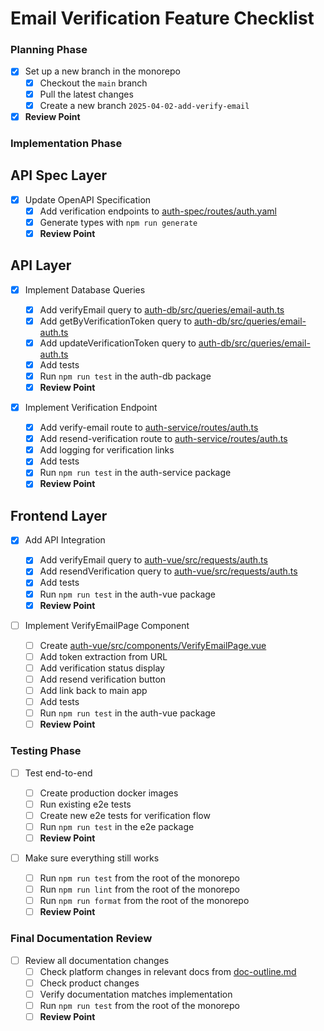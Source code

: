 # Email Verification Feature Checklist

### Planning Phase

- [x] Set up a new branch in the monorepo
  - [x] Checkout the `main` branch
  - [x] Pull the latest changes
  - [x] Create a new branch `2025-04-02-add-verify-email`
- [x] **Review Point**

### Implementation Phase

## API Spec Layer

- [x] Update OpenAPI Specification
  - [x] Add verification endpoints to [auth-spec/routes/auth.yaml](/saflib/auth-spec/routes/auth.yaml)
  - [x] Generate types with `npm run generate`
  - [x] **Review Point**

## API Layer

- [x] Implement Database Queries

  - [x] Add verifyEmail query to [auth-db/src/queries/email-auth.ts](/saflib/auth-db/src/queries/email-auth.ts)
  - [x] Add getByVerificationToken query to [auth-db/src/queries/email-auth.ts](/saflib/auth-db/src/queries/email-auth.ts)
  - [x] Add updateVerificationToken query to [auth-db/src/queries/email-auth.ts](/saflib/auth-db/src/queries/email-auth.ts)
  - [x] Add tests
  - [x] Run `npm run test` in the auth-db package
  - [x] **Review Point**

- [x] Implement Verification Endpoint

  - [x] Add verify-email route to [auth-service/routes/auth.ts](/saflib/auth-service/routes/auth.ts)
  - [x] Add resend-verification route to [auth-service/routes/auth.ts](/saflib/auth-service/routes/auth.ts)
  - [x] Add logging for verification links
  - [x] Add tests
  - [x] Run `npm run test` in the auth-service package
  - [x] **Review Point**

## Frontend Layer

- [x] Add API Integration

  - [x] Add verifyEmail query to [auth-vue/src/requests/auth.ts](/saflib/auth-vue/src/requests/auth.ts)
  - [x] Add resendVerification query to [auth-vue/src/requests/auth.ts](/saflib/auth-vue/src/requests/auth.ts)
  - [x] Add tests
  - [x] Run `npm run test` in the auth-vue package
  - [x] **Review Point**

- [ ] Implement VerifyEmailPage Component
  - [ ] Create [auth-vue/src/components/VerifyEmailPage.vue](/saflib/auth-vue/src/components/VerifyEmailPage.vue)
  - [ ] Add token extraction from URL
  - [ ] Add verification status display
  - [ ] Add resend verification button
  - [ ] Add link back to main app
  - [ ] Add tests
  - [ ] Run `npm run test` in the auth-vue package
  - [ ] **Review Point**

### Testing Phase

- [ ] Test end-to-end

  - [ ] Create production docker images
  - [ ] Run existing e2e tests
  - [ ] Create new e2e tests for verification flow
  - [ ] Run `npm run test` in the e2e package
  - [ ] **Review Point**

- [ ] Make sure everything still works
  - [ ] Run `npm run test` from the root of the monorepo
  - [ ] Run `npm run lint` from the root of the monorepo
  - [ ] Run `npm run format` from the root of the monorepo
  - [ ] **Review Point**

### Final Documentation Review

- [ ] Review all documentation changes
  - [ ] Check platform changes in relevant docs from [doc-outline.md](./doc-outline.md)
  - [ ] Check product changes
  - [ ] Verify documentation matches implementation
  - [ ] Run `npm run test` from the root of the monorepo
  - [ ] **Review Point**
